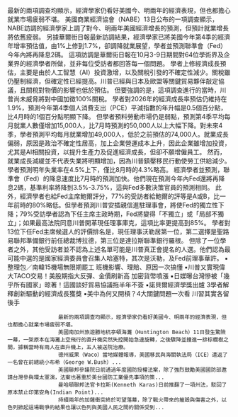 最新的兩項調查均顯示，經濟學家仍看好美國今、明兩年的經濟表現，但也都擔心就業市場疲弱不堪。
美國商業經濟協會（NABE）13日公布的一項調查顯示，NABE訪調的經濟學家上調了對今、明兩年美國經濟增長的預測，但預計就業增長將依舊疲弱。
另據華爾街日報最新訪調結果，經濟學家已將美國今年第4季的經濟年增率預估值，由1%上修到1.7%，卻調降就業展望，學者並預測聯準會（Fed）今年內將再降息2碼。
這項訪調是華爾街日報在10月3-9日期間對64位學術界及企業界的經濟學者所做，並非每位受訪者都回答每一個問題。
學者上修經濟成長預估，主要是由於人工智慧（AI）投資激增，以及關稅引發的不確定性減少。關稅雖仍壓制經濟，但確定性已經提高。川普已經與日本及歐盟等關鍵貿易夥伴敲定協議，且關稅對物價的影響也低於預估。
但要強調的是，這項調查進行的當時，川普尚未威脅將對中國加徵100%關稅。
學者對2026年的經濟成長率預估仍維持在1.9%，預測今年第4季個人消費支出（PCE）平減指數的年升幅是0.5個百分點，比4月時的1個百分點明顯下降。
但學者預料勞動市場仍是弱點，預測第4季平均每月就業人數僅增加15,000人，比7月時預測的50,000人以上大幅下降。對未來4季，學者預測平均每月就業增加49,000人，低於之前預估的74,000人。就業成長偏弱，原因是政治不確定性居高，加上企業營運成本上升，因此企業雖增加投資，尤其是AI相關投資，以提升生產力及促進經濟成長，但卻不願增僱員工。
然而，就業成長減緩並不代表失業將明顯增加，因為川普鎮壓移民行動使勞工供給減少。學者預測明年失業率在4.5%上下，僅比8月時的4.3%略高。
經濟學者並預測，聯準會（Fed）的降息速度比7月時的預測加快。他們現在預測今年內Fed還將再降息2碼，基準利率將降到3.5%-3.75%，這與Fed多數決策官員的預測相同。
此外，經濟學者也給Fed主席鮑爾評分，77%的受訪者給鮑爾的評等是A或B，比一年前時的80%略低。但學者預測川普安插親信進駐理事會，將使Fed的獨立性下降；79%受訪學者認為下任主席主政時期，Fed將變得「不獨立」或「局部不獨立」；如果最高法院同意川普開革現任理事庫克，這項比率更提高到85%。
學者對13位下任Fed主席候選人的評價排名是，現任理事沃勒居第一位，第二選擇是聖路易聯邦準備銀行前任總裁博拉德，第三位是達拉斯聯準銀行羅根。
但除了一位學者之外，其他受訪者並不認為上述名單可能是川普真正會提名的人選。他們認為最可能中選的是國家經濟委員會召集人哈塞特，其次是沃勒，及Fed前理事華許。
 ▪整理包／南韓15機場無限期罷工 班機影響、理賠、原因一次搞懂
 ▪川普又實現偉大TACO交易！美股期指大反彈、金價刷新高 加密貨幣噴漲
 ▪日媒曝台灣慘被「幾乎所有國家」晾著！這國談好貿易協議拖半年不簽
 ▪諾貝爾經濟學獎出爐 3學者解釋創新驅動的經濟成長獲獎
 ▪美中為何又開槓？4大關鍵問題一次看 川習其實各留後手

                    最新的兩項調查均顯示，經濟學家仍看好美國今、明兩年的經濟表現，但也都擔心就業市場疲弱不堪。                  
                    美國南加州旅遊勝地杭亭頓海灘（Huntington Beach）11日發生驚險一幕，一架原本在海灘上空飛行的直升機突然失控開始急速旋轉，之後驟降並撞進一排棕櫚樹之間，據稱當時有兩人在直升機上，五人被送院治療。                  
                    德州威果（Waco）當地媒體報導，美國移民與海關執法局（ICE）遣返了一名曾在前總統小布希（George W.Bush）...                  
                    美國聯邦參議院日前通過年度國防授權法案，除了強烈鼓勵美國國防部邀請台灣參與環太軍演，法案也著重於美台國防工業優先事項的策...                  
                    曼哈頓聯邦法官卡拉斯(Kenneth Karas)日前推翻了一項州法，駁回了原本禁止印第安角(Indian Point)...                  
                    持續兩年的加薩衝突終於可望落幕，除了戰火帶來的摧毀與傷害之外，以色列掀起這場戰爭的結果也讓以色列與美國人民之間的關係受到...                  